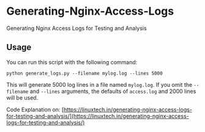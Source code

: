 # Generating-Nginx-Access-Logs
Generating Nginx Access Logs for Testing and Analysis

## Usage
You can run this script with the following command:

    python generate_logs.py --filename mylog.log --lines 5000

This will generate 5000 log lines in a file named  `mylog.log`. If you omit the  `--filename`  and  `--lines`  arguments, the defaults of  `access.log`  and 2000 lines will be used.

Code Explanation on: [https://linuxtech.in/generating-nginx-access-logs-for-testing-and-analysis/](https://linuxtech.in/generating-nginx-access-logs-for-testing-and-analysis/)
